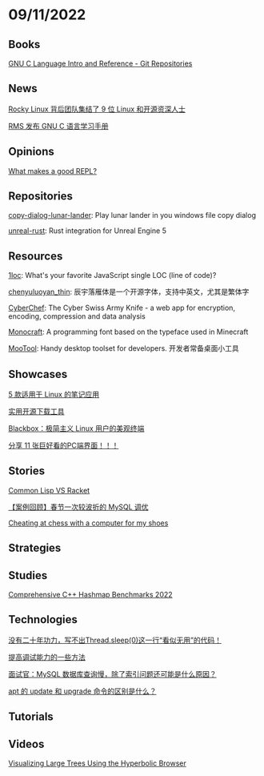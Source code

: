 # 09/11/2022

## Books
[GNU C Language Intro and Reference - Git Repositories](https://savannah.gnu.org/git/?group=c-intro-and-ref)

## News
[Rocky Linux 背后团队集结了 9 位 Linux 和开源资深人士](https://www.oschina.net/news/209216/linux-open-source-veterans-ciq-leadership-team)

[RMS 发布 GNU C 语言学习手册](https://www.oschina.net/news/209464/richard-stallman-gnu-c-language-reference-manual)

## Opinions
[What makes a good REPL?](https://vvvvalvalval.github.io/posts/what-makes-a-good-repl.html)

## Repositories
[copy-dialog-lunar-lander](https://github.com/Sanakan8472/copy-dialog-lunar-lander): Play lunar lander in you windows file copy dialog

[unreal-rust](https://github.com/MaikKlein/unreal-rust): Rust integration for Unreal Engine 5

## Resources
[1loc](https://github.com/phuocng/1loc): What's your favorite JavaScript single LOC (line of code)?

[chenyuluoyan_thin](https://gitee.com/mirrors/chenyuluoyan_thin): 辰宇落雁体是一个开源字体，支持中英文，尤其是繁体字

[CyberChef](https://github.com/gchq/CyberChef): The Cyber Swiss Army Knife - a web app for encryption, encoding, compression and data analysis

[Monocraft](https://github.com/IdreesInc/Monocraft): A programming font based on the typeface used in Minecraft

[MooTool](https://gitee.com/zhoubochina/MooTool): Handy desktop toolset for developers. 开发者常备桌面小工具

## Showcases
[5 款适用于 Linux 的笔记应用](https://linux.cn/article-14990-1.html)

[实用开源下载工具](https://www.oschina.net/project/awesome?columnId=24)

[Blackbox：极简主义 Linux 用户的美观终端](https://linux.cn/article-14992-1.html)

[分享 11 张巨好看的PC端界面！！！](https://juejin.cn/post/7140193310966022175)

## Stories
[Common Lisp VS Racket](https://gist.github.com/vindarel/c1ef5e043773921e3b11d8f4fe1ca7ac)

[【案例回顾】春节一次较波折的 MySQL 调优](https://my.oschina.net/u/4090830/blog/5571935)

[Cheating at chess with a computer for my shoes](https://incoherency.co.uk/blog/stories/sockfish.html)

## Strategies

## Studies
[Comprehensive C++ Hashmap Benchmarks 2022](https://martin.ankerl.com/2022/08/27/hashmap-bench-01/)

## Technologies
[没有二十年功力，写不出Thread.sleep(0)这一行“看似无用”的代码！](https://juejin.cn/post/7139741080597037063)

[提高调试能力的一些方法](https://linux.cn/article-14991-1.html)

[面试官：MySQL 数据库查询慢，除了索引问题还可能是什么原因？](https://mp.weixin.qq.com/s/Cwqy59LICkyz-pk0WazZaw)

[apt 的 update 和 upgrade 命令的区别是什么？](https://linux.cn/article-14994-1.html)

## Tutorials

## Videos
[Visualizing Large Trees Using the Hyperbolic Browser](https://www.youtube.com/watch?v=J0yFd2Pq_rg)
